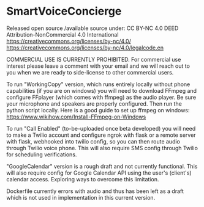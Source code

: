 # SmartVoiceConcierge

Released open source /available source under: CC BY-NC 4.0 DEED
Attribution-NonCommercial 4.0 International
https://creativecommons.org/licenses/by-nc/4.0/
https://creativecommons.org/licenses/by-nc/4.0/legalcode.en

COMMERCIAL USE IS CURRENTLY PROHIBITED.
For commercial use interest please leave a comment with your email and we will reach out to you when we are ready to side-license to other commercial users.

To run "WorkingCopy" version, which runs entirely locally without phone capabilities (if you are on windows) you will need to download FFmpeg and configure FFplayer (which comes with ffmpeg) as the audio player. Be sure your microphone and speakers are properly configured. Then run the python script locally.
Here is a good guide to set up ffmpeg on windows: https://www.wikihow.com/Install-FFmpeg-on-Windows

To run "Call Enabled" (to-be-uploaded once beta developed) you will need to make a Twilio account and configure ngrok with flask or a remote server with flask, webhooked into twilio config, so you can then route audio through Twilio voice phone. This will also require SMS config through Twilio for scheduling verifications.

"GoogleCalendar" version is a rough draft and not currently functional. This will also require config for Google Calendar API using the user's (client's) calendar access. Exploring ways to overcome this limitation.

Dockerfile currently errors with audio and thus has been left as a draft which is not used in implementation in this current version.
